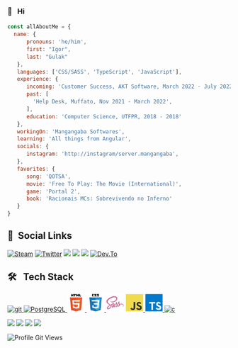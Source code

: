 ### 👋 &nbsp; Hi 

```javascript
const allAboutMe = {
  name: {
      pronouns: 'he/him',
      first: "Igor",
      last: "Gulak"
   },
   languages: ['CSS/SASS', 'TypeScript', 'JavaScript'],
   experience: {
      incoming: 'Customer Success, AKT Software, March 2022 - July 2022',
      past: [
        'Help Desk, Muffato, Nov 2021 - March 2022',
      ],
      education: 'Computer Science, UTFPR, 2018 - 2018'
   },
   workingOn: 'Mangangaba Softwares',
   learning: 'All things from Angular',
   socials: {
      instagram: 'http://instagram/server.mangangaba',
   },
   favorites: {
      song: 'QOTSA',
      movie: 'Free To Play: The Movie (International)',
      game: 'Portal 2',
      book: 'Racionais MCs: Sobrevivendo no Inferno'
   }
}
```

## 🐝 &nbsp;Social Links

[![Steam](https://img.shields.io/badge/Steam-000000?style=for-the-badge&logo=steam&logoColor=white)](https://steamcommunity.com/id/a2041545)
[![Twitter](https://img.shields.io/badge/Twitter-1DA1F2?style=for-the-badge&logo=twitter&logoColor=white)](https://twitter.com/gul___99)
  <a href="https://www.instagram.com/mngngb_/" target="_blank"><img src="https://img.shields.io/badge/-Instagram-%23E4405F?style=for-the-badge&logo=instagram&logoColor=white" target="_blank"></a> 
  <a href = "mailto:oi@mangangaba.com.br"><img src="https://img.shields.io/badge/-Gmail-%23333?style=for-the-badge&logo=gmail&logoColor=white" target="_blank"></a>
  <a href="https://www.linkedin.com/in/igoreduardogulak" target="_blank"><img src="https://img.shields.io/badge/-LinkedIn-%230077B5?style=for-the-badge&logo=linkedin&logoColor=white" target="_blank"></a>
[![Dev.To](https://img.shields.io/badge/dev.to-0A0A0A?style=for-the-badge&logo=dev.to&logoColor=white)](https://dev.to/mangangaba)
    
## 🛠 &nbsp; Tech Stack

<a href="https://git-scm.com/" target="_blank" rel="noreferrer"> <img src="https://www.vectorlogo.zone/logos/git-scm/git-scm-icon.svg" alt="git" width="40" height="40"/> </a> 
<a href="https://www.postgresql.org/" target="_blank" rel="noreferrer"> <img src="https://www.vectorlogo.zone/logos/postgresql/postgresql-icon.svg" alt="PostgreSQL" width="40" height="40"/> </a>  <a href="https://www.w3.org/html/" target="_blank" rel="noreferrer"> <img src="https://raw.githubusercontent.com/devicons/devicon/master/icons/html5/html5-original-wordmark.svg" alt="html5" width="40" height="40"/> </a> <a href="https://www.w3schools.com/css/" target="_blank" rel="noreferrer"> <img src="https://raw.githubusercontent.com/devicons/devicon/master/icons/css3/css3-original-wordmark.svg" alt="css3" width="40" height="40"/> </a> <img src="https://raw.githubusercontent.com/devicons/devicon/master/icons/sass/sass-original.svg" alt="sass" width="40" height="40"/> </a> <a href="https://developer.mozilla.org/en-US/docs/Web/JavaScript" target="_blank" rel="noreferrer"> <img src="https://raw.githubusercontent.com/devicons/devicon/master/icons/javascript/javascript-original.svg" alt="javascript" width="40" height="40"/> </a> <a href="https://www.typescriptlang.org/" target="_blank" rel="noreferrer"> <img src="https://raw.githubusercontent.com/devicons/devicon/master/icons/typescript/typescript-original.svg" alt="typescript" width="40" height="40"/> </a> <a href="https://angular.io/" target="_blank" rel="noreferrer"> <img src="https://www.vectorlogo.zone/logos/angular/angular-icon.svg" alt="c" width="40" height="40"/> </a>

![](http://github-readme-streak-stats.herokuapp.com?user=gu-lak&theme=tokyonight)
![](http://github-profile-summary-cards.vercel.app/api/cards/profile-details?username=gu-lak&theme=tokyonight)
![](http://github-profile-summary-cards.vercel.app/api/cards/stats?username=gu-lak&theme=tokyonight)
![](http://github-profile-summary-cards.vercel.app/api/cards/most-commit-language?username=gu-lak&theme=tokyonight)

<img src="https://komarev.com/ghpvc/?username=gu-lak&color=green" alt="Profile Git Views"/>

